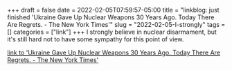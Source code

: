 +++draft = falsedate = 2022-02-05T07:59:57-05:00title = "linkblog: just finished 'Ukraine Gave Up Nuclear Weapons 30 Years Ago. Today There Are Regrets. - The New York Times'"slug = "2022-02-05-I-strongly"tags = []categories = ["link"]+++I strongly believe in nuclear disarmament, but it's still hard not to have some sympathy for this point of view. [link to 'Ukraine Gave Up Nuclear Weapons 30 Years Ago. Today There Are Regrets. - The New York Times'](https://www.nytimes.com/2022/02/05/science/ukraine-nuclear-weapons.html)